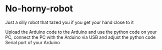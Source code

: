 # No-horny-robot
Just a silly robot that tazed you if you get your hand close to it

Upload the Arduino code to the Arduino and use the python code on your PC, connect the PC with the Arduino via USB and adjust the python code Serial port of your Arduino
